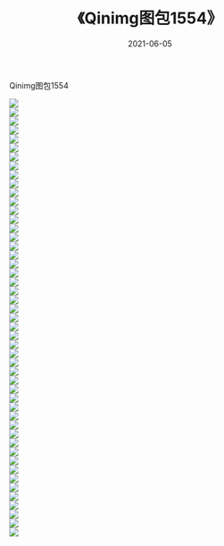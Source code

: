 ﻿---
layout: post
title:  《Qinimg图包1554》
date:   2021-06-05
img: http://imgx.orgx.ga/Qinimg图包/Qinimg图包1554/000.jpg
categories: [美女, 清纯, 唯美]
---

Qinimg图包1554

 ![](http://imgx.orgx.ga/Qinimg图包/Qinimg图包1554/001.jpg) <br>![](http://imgx.orgx.ga/Qinimg图包/Qinimg图包1554/002.jpg) <br>![](http://imgx.orgx.ga/Qinimg图包/Qinimg图包1554/003.jpg) <br>![](http://imgx.orgx.ga/Qinimg图包/Qinimg图包1554/004.jpg) <br>![](http://imgx.orgx.ga/Qinimg图包/Qinimg图包1554/005.jpg) <br>![](http://imgx.orgx.ga/Qinimg图包/Qinimg图包1554/006.jpg) <br>![](http://imgx.orgx.ga/Qinimg图包/Qinimg图包1554/007.jpg) <br>![](http://imgx.orgx.ga/Qinimg图包/Qinimg图包1554/008.jpg) <br>![](http://imgx.orgx.ga/Qinimg图包/Qinimg图包1554/009.jpg) <br>![](http://imgx.orgx.ga/Qinimg图包/Qinimg图包1554/010.jpg) <br>![](http://imgx.orgx.ga/Qinimg图包/Qinimg图包1554/011.jpg) <br>![](http://imgx.orgx.ga/Qinimg图包/Qinimg图包1554/012.jpg) <br>![](http://imgx.orgx.ga/Qinimg图包/Qinimg图包1554/013.jpg) <br>![](http://imgx.orgx.ga/Qinimg图包/Qinimg图包1554/014.jpg) <br>![](http://imgx.orgx.ga/Qinimg图包/Qinimg图包1554/015.jpg) <br>![](http://imgx.orgx.ga/Qinimg图包/Qinimg图包1554/016.jpg) <br>![](http://imgx.orgx.ga/Qinimg图包/Qinimg图包1554/017.jpg) <br>![](http://imgx.orgx.ga/Qinimg图包/Qinimg图包1554/018.jpg) <br>![](http://imgx.orgx.ga/Qinimg图包/Qinimg图包1554/019.jpg) <br>![](http://imgx.orgx.ga/Qinimg图包/Qinimg图包1554/020.jpg) <br>![](http://imgx.orgx.ga/Qinimg图包/Qinimg图包1554/021.jpg) <br>![](http://imgx.orgx.ga/Qinimg图包/Qinimg图包1554/022.jpg) <br>![](http://imgx.orgx.ga/Qinimg图包/Qinimg图包1554/023.jpg) <br>![](http://imgx.orgx.ga/Qinimg图包/Qinimg图包1554/024.jpg) <br>![](http://imgx.orgx.ga/Qinimg图包/Qinimg图包1554/025.jpg) <br>![](http://imgx.orgx.ga/Qinimg图包/Qinimg图包1554/026.jpg) <br>![](http://imgx.orgx.ga/Qinimg图包/Qinimg图包1554/027.jpg) <br>![](http://imgx.orgx.ga/Qinimg图包/Qinimg图包1554/028.jpg) <br>![](http://imgx.orgx.ga/Qinimg图包/Qinimg图包1554/029.jpg) <br>![](http://imgx.orgx.ga/Qinimg图包/Qinimg图包1554/030.jpg) <br>![](http://imgx.orgx.ga/Qinimg图包/Qinimg图包1554/031.jpg) <br>![](http://imgx.orgx.ga/Qinimg图包/Qinimg图包1554/032.jpg) <br>![](http://imgx.orgx.ga/Qinimg图包/Qinimg图包1554/033.jpg) <br>![](http://imgx.orgx.ga/Qinimg图包/Qinimg图包1554/034.jpg) <br>![](http://imgx.orgx.ga/Qinimg图包/Qinimg图包1554/035.jpg) <br>![](http://imgx.orgx.ga/Qinimg图包/Qinimg图包1554/036.jpg) <br>![](http://imgx.orgx.ga/Qinimg图包/Qinimg图包1554/037.jpg) <br>![](http://imgx.orgx.ga/Qinimg图包/Qinimg图包1554/038.jpg) <br>![](http://imgx.orgx.ga/Qinimg图包/Qinimg图包1554/039.jpg) <br>![](http://imgx.orgx.ga/Qinimg图包/Qinimg图包1554/040.jpg) <br>![](http://imgx.orgx.ga/Qinimg图包/Qinimg图包1554/041.jpg) <br>![](http://imgx.orgx.ga/Qinimg图包/Qinimg图包1554/042.jpg) <br>![](http://imgx.orgx.ga/Qinimg图包/Qinimg图包1554/043.jpg) <br>![](http://imgx.orgx.ga/Qinimg图包/Qinimg图包1554/044.jpg) <br>![](http://imgx.orgx.ga/Qinimg图包/Qinimg图包1554/045.jpg) <br>![](http://imgx.orgx.ga/Qinimg图包/Qinimg图包1554/046.jpg) <br>![](http://imgx.orgx.ga/Qinimg图包/Qinimg图包1554/047.jpg) <br>![](http://imgx.orgx.ga/Qinimg图包/Qinimg图包1554/048.jpg) <br>![](http://imgx.orgx.ga/Qinimg图包/Qinimg图包1554/049.jpg) <br>